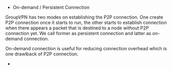 - On-demand / Persistent Connection

GroupVPN has two modes on establishing the P2P connection. One create P2P connection once it starts to run, the other starts to establish connection when there appears a packet that is destined to a node without P2P connection yet. We call former as persistent connection and latter as on-demand connection. 


On-demand connection is useful for reducing connection overhead which is one drawlback of P2P connection.

- 
